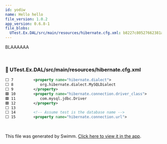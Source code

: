 ```yaml
---
id: yodiw
name: Hello hello
file_version: 1.0.2
app_version: 0.6.8-1
file_blobs:
  UTest.Ex.DAL/src/main/resources/hibernate.cfg.xml: b8227c80527662381ad98eebdbd4f67e88a8afa1
---
```


BLAAAAAA

<br/>

<!-- NOTE-swimm-snippet: the lines below link your snippet to Swimm -->
### 📄 UTest.Ex.DAL/src/main/resources/hibernate.cfg.xml
```xml
⬜ 7         <property name="hibernate.dialect">
⬜ 8            org.hibernate.dialect.MySQLDialect
⬜ 9         </property>
🟩 10        <property name="hibernate.connection.driver_class">
🟩 11           com.mysql.jdbc.Driver
🟩 12        </property>
⬜ 13     
⬜ 14        <!-- Assume test is the database name -->
⬜ 15        <property name="hibernate.connection.url">
```

<br/>

This file was generated by Swimm. [Click here to view it in the app](http://localhost:5000/repos/ls4DA2fLasmQuEbT4ipw/docs/yodiw).